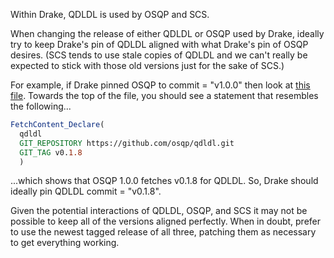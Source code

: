 Within Drake, QDLDL is used by OSQP and SCS.

When changing the release of either QDLDL or OSQP used by Drake, ideally try to
keep Drake's pin of QDLDL aligned with what Drake's pin of OSQP desires.  (SCS
tends to use stale copies of QDLDL and we can't really be expected to stick
with those old versions just for the sake of SCS.)

For example, if Drake pinned OSQP to commit = "v1.0.0" then look at
[this file][qdldl-link]. Towards the top of the file, you should see a
statement that resembles the following...

```cmake
FetchContent_Declare(
  qdldl
  GIT_REPOSITORY https://github.com/osqp/qdldl.git
  GIT_TAG v0.1.8
  )
```

...which shows that OSQP 1.0.0 fetches v0.1.8 for QDLDL. So, Drake should
ideally pin QDLDL commit = "v0.1.8".

Given the potential interactions of QDLDL, OSQP, and SCS it may not be possible
to keep all of the versions aligned perfectly.  When in doubt, prefer to use
the newest tagged release of all three, patching them as necessary to get
everything working.

[qdldl-link]: https://github.com/osqp/osqp/blob/v1.0.0/algebra/_common/lin_sys/qdldl/qdldl.cmake
